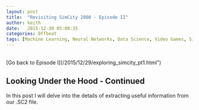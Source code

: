```yaml
---
layout: post
title:  "Revisiting SimCity 2000 - Episode II"
author: keith
date:   2015-12-30 05:00:35
categories: Offbeat
tags: [Machine Learning, Neural Networks, Data Science, Video Games, SimCity, Simulation, Hex Editing]
---
```

<br>
[Go back to Episode I](/2015/12/29/exploring_simcity_pt1.html")
<br>

## Looking Under the Hood - Continued
In this post I will delve into the details of extracting useful information from our .SC2 file.
